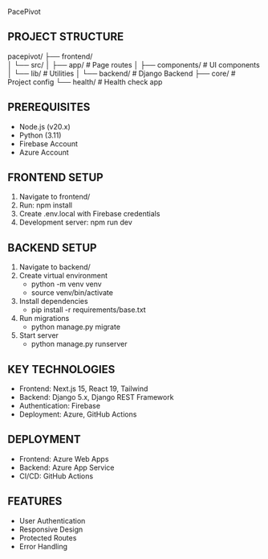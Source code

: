 PacePivot

PROJECT STRUCTURE
-----------------
pacepivot/
├── frontend/   
│   └── src/
│       ├── app/        # Page routes
│       ├── components/ # UI components
│       └── lib/        # Utilities
│
└── backend/    # Django Backend
    ├── core/   # Project config
    └── health/ # Health check app

PREREQUISITES
-------------
- Node.js (v20.x)
- Python (3.11)
- Firebase Account
- Azure Account

FRONTEND SETUP
--------------
1. Navigate to frontend/
2. Run: npm install
3. Create .env.local with Firebase credentials
4. Development server: npm run dev

BACKEND SETUP
-------------
1. Navigate to backend/
2. Create virtual environment
   - python -m venv venv
   - source venv/bin/activate
3. Install dependencies
   - pip install -r requirements/base.txt
4. Run migrations
   - python manage.py migrate
5. Start server
   - python manage.py runserver

KEY TECHNOLOGIES
----------------
- Frontend: Next.js 15, React 19, Tailwind
- Backend: Django 5.x, Django REST Framework
- Authentication: Firebase
- Deployment: Azure, GitHub Actions

DEPLOYMENT
----------
- Frontend: Azure Web Apps
- Backend: Azure App Service
- CI/CD: GitHub Actions

FEATURES
---------
- User Authentication
- Responsive Design
- Protected Routes
- Error Handling



